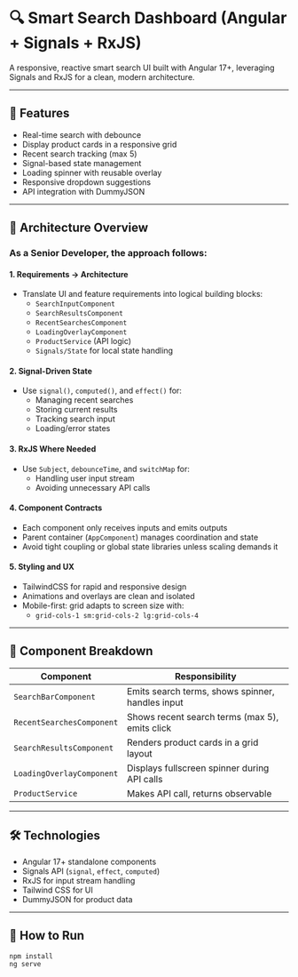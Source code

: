 # 🔍 Smart Search Dashboard (Angular + Signals + RxJS)

A responsive, reactive smart search UI built with Angular 17+, leveraging Signals and RxJS for a clean, modern architecture.

---

## 🎯 Features

- Real-time search with debounce
- Display product cards in a responsive grid
- Recent search tracking (max 5)
- Signal-based state management
- Loading spinner with reusable overlay
- Responsive dropdown suggestions
- API integration with DummyJSON

---

## 🧠 Architecture Overview

### As a Senior Developer, the approach follows:

#### 1. **Requirements → Architecture**
- Translate UI and feature requirements into logical building blocks:
  - `SearchInputComponent`
  - `SearchResultsComponent`
  - `RecentSearchesComponent`
  - `LoadingOverlayComponent`
  - `ProductService` (API logic)
  - `Signals/State` for local state handling

#### 2. **Signal-Driven State**
- Use `signal()`, `computed()`, and `effect()` for:
  - Managing recent searches
  - Storing current results
  - Tracking search input
  - Loading/error states

#### 3. **RxJS Where Needed**
- Use `Subject`, `debounceTime`, and `switchMap` for:
  - Handling user input stream
  - Avoiding unnecessary API calls

#### 4. **Component Contracts**
- Each component only receives inputs and emits outputs
- Parent container (`AppComponent`) manages coordination and state
- Avoid tight coupling or global state libraries unless scaling demands it

#### 5. **Styling and UX**
- TailwindCSS for rapid and responsive design
- Animations and overlays are clean and isolated
- Mobile-first: grid adapts to screen size with:
  - `grid-cols-1 sm:grid-cols-2 lg:grid-cols-4`

---

## 🧩 Component Breakdown

| Component              | Responsibility                            |
|------------------------|--------------------------------------------|
| `SearchBarComponent`   | Emits search terms, shows spinner, handles input |
| `RecentSearchesComponent` | Shows recent search terms (max 5), emits click |
| `SearchResultsComponent` | Renders product cards in a grid layout    |
| `LoadingOverlayComponent` | Displays fullscreen spinner during API calls |
| `ProductService`       | Makes API call, returns observable         |

---

## 🛠 Technologies

- Angular 17+ standalone components
- Signals API (`signal`, `effect`, `computed`)
- RxJS for input stream handling
- Tailwind CSS for UI
- DummyJSON for product data

---

## 🚀 How to Run

```bash
npm install
ng serve
